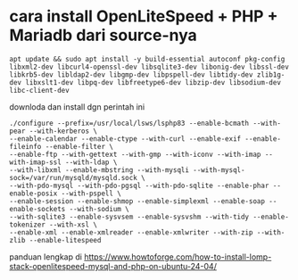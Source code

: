# cara install OpenLiteSpeed + PHP + Mariadb dari source-nya
```code
apt update && sudo apt install -y build-essential autoconf pkg-config libxml2-dev libcurl4-openssl-dev libsqlite3-dev libonig-dev libssl-dev libkrb5-dev libldap2-dev libgmp-dev libpspell-dev libtidy-dev zlib1g-dev libxslt1-dev libpq-dev libfreetype6-dev libzip-dev libsodium-dev libc-client-dev
```
downloda dan install dgn perintah ini
```code
./configure --prefix=/usr/local/lsws/lsphp83 --enable-bcmath --with-pear --with-kerberos \
--enable-calendar --enable-ctype --with-curl --enable-exif --enable-fileinfo --enable-filter \
--enable-ftp --with-gettext --with-gmp --with-iconv --with-imap --with-imap-ssl --with-ldap \
--with-libxml --enable-mbstring --with-mysqli --with-mysql-sock=/var/run/mysqld/mysqld.sock \
--with-pdo-mysql --with-pdo-pgsql --with-pdo-sqlite --enable-phar --enable-posix --with-pspell \
--enable-session --enable-shmop --enable-simplexml --enable-soap --enable-sockets --with-sodium \
--with-sqlite3 --enable-sysvsem --enable-sysvshm --with-tidy --enable-tokenizer --with-xsl \
--enable-xml --enable-xmlreader --enable-xmlwriter --with-zip --with-zlib --enable-litespeed 
```
panduan lengkap di https://www.howtoforge.com/how-to-install-lomp-stack-openlitespeed-mysql-and-php-on-ubuntu-24-04/
